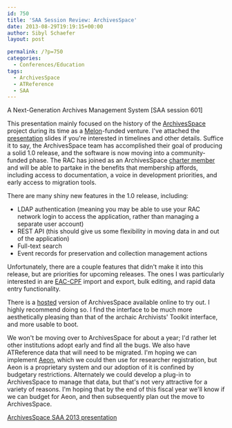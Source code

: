 ```yaml
---
id: 750
title: 'SAA Session Review: ArchivesSpace'
date: 2013-08-29T19:19:15+00:00
author: Sibyl Schaefer
layout: post

permalink: /?p=750
categories:
  - Conferences/Education
tags:
  - ArchivesSpace
  - ATReference
  - SAA
---
```

A Next-Generation Archives Management System [SAA session 601]

This presentation mainly focused on the history of the [ArchivesSpace](http://www.archivesspace.org/) project during its time as a [Melon](http://www.mellon.org/)-funded venture. I've attached the [presentation](http://www.archivesspace.org/wp-content/uploads/2011/11/SAA_2013_Final.pptx) slides if you're interested in timelines and other details. Suffice it to say, the ArchivesSpace team has accomplished their goal of producing a solid 1.0 release, and the software is now moving into a community-funded phase. The RAC has joined as an ArchivesSpace [charter member](http://www.archivesspace.org/membership/) and will be able to partake in the benefits that membership affords, including access to documentation, a voice in development priorities, and early access to migration tools.<!--more-->

There are many shiny new features in the 1.0 release, including:

  * LDAP authentication (meaning you may be able to use your RAC network login to access the application, rather than managing a separate user account)
  * REST API (this should give us some flexibility in moving data in and out of the application)
  * Full-text search
  * Event records for preservation and collection management actions

Unfortunately, there are a couple features that didn't make it into this release, but are priorities for upcoming releases. The ones I was particularly interested in are [EAC-CPF](http://eac.staatsbibliothek-berlin.de/) import and export, bulk editing, and rapid data entry functionality.

There is a [hosted](http://www.archivesspace.org/get-involved/test-and-help-us-improve-the-software/) version of ArchivesSpace available online to try out. I highly recommend doing so. I find the interface to be much more aesthetically pleasing than that of the archaic Archivists' Toolkit interface, and more usable to boot.

We won't be moving over to ArchivesSpace for about a year; I'd rather let other institutions adopt early and find all the bugs. We also have ATReference data that will need to be migrated. I'm hoping we can implement [Aeon](http://www.atlas-sys.com/aeon/), which we could then use for researcher registration, but Aeon is a proprietary system and our adoption of it is confined by budgetary restrictions. Alternately we could develop a plug-in to ArchivesSpace to manage that data, but that's not very attractive for a variety of reasons. I'm hoping that by the end of this fiscal year we'll know if we can budget for Aeon, and then subsequently plan out the move to ArchivesSpace.

[ArchivesSpace SAA 2013 presentation](http://www.archivesspace.org/wp-content/uploads/2011/11/SAA_2013_Final.pptx)

&nbsp;